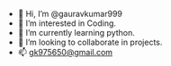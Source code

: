 - 👋 Hi, I’m @gauravkumar999
- 👀 I’m interested in Coding.
- 🌱 I’m currently learning python.
- 💞️ I’m looking to collaborate in projects.
- 📫 gk975650@gmail.com

<!---
gauravkumar999/gauravkumar999 is a ✨ special ✨ repository because its `README.md` (this file) appears on your GitHub profile.
You can click the Preview link to take a look at your changes.
--->
